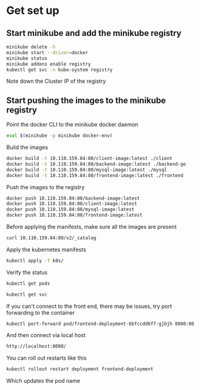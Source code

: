 # Get set up

## Start minikube and add the minikube registry

```bash
minikube delete -h
minikube start --driver=docker
minikube status
minikube addons enable registry
kubectl get svc -n kube-system registry
```

Note down the Cluster IP of the registry

## Start pushing the images to the minikube registry

Point the docker CLI to the minikube docker daemon

```bash
eval $(minikube -p minikube docker-env)
```

Build the images

```bash
docker build -t 10.110.159.84:80/client-image:latest ./client 
docker build -t 10.110.159.84:80/backend-image:latest ./backend-go 
docker build -t 10.110.159.84:80/mysql-image:latest ./mysql
docker build -t 10.110.159.84:80/frontend-image:latest ./frontend
```

Push the images to the registry

```bash
docker push 10.110.159.84:80/backend-image:latest
docker push 10.110.159.84:80/client-image:latest
docker push 10.110.159.84:80/mysql-image:latest
docker push 10.110.159.84:80/frontend-image:latest
```

Before applying the manifests, make sure all the images are present

```bash
curl 10.110.159.84:80/v2/_catalog
```

Apply the kubernetes manifests

```bash
kubectl apply -f k8s/
```

Verify the status

```bash
kubectl get pods
```

```bash
kubectl get svc
```

If you can't connect to the front end, there may be issues, try port forwarding to the container

```bash
kubectl port-forward pod/frontend-deployment-6bfccdd6f7-gjbjh 8080:80
```

And then connect via local host

```bash
http://localhost:8080/
```

You can roll out restarts like this

```bash
kubectl rollout restart deployment frontend-deployment
```

Which updates the pod name

